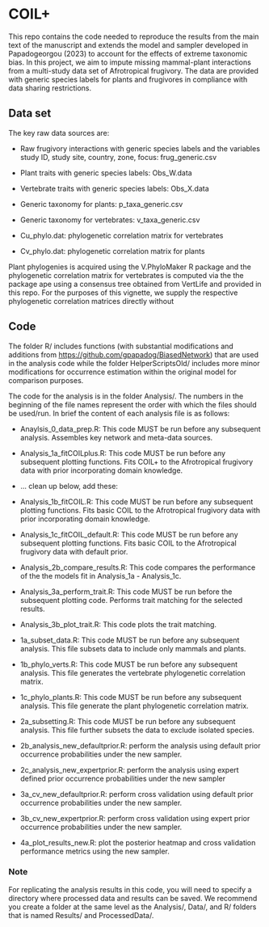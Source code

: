 # COIL+

This repo contains the code needed to reproduce the results from the main text of the manuscript and extends the model and sampler developed in Papadogeorgou (2023) to account for the effects of extreme taxonomic bias. In this project, we aim to impute missing mammal-plant interactions from a multi-study data set of Afrotropical frugivory. The data are provided with generic species labels for plants and frugivores in compliance with data sharing restrictions.

## Data set

The key raw data sources are:

-   Raw frugivory interactions with generic species labels and the variables study ID, study site, country, zone, focus: frug_generic.csv

-   Plant traits with generic species labels: Obs_W.data

-   Vertebrate traits with generic species labels: Obs_X.data

-   Generic taxonomy for plants: p_taxa_generic.csv

-   Generic taxonomy for vertebrates: v_taxa_generic.csv

-   Cu_phylo.dat: phylogenetic correlation matrix for vertebrates

-   Cv_phylo.dat: phylogenetic correlation matrix for plants

Plant phylogenies is acquired using the V.PhyloMaker R package and the phylogenetic correlation matrix for vertebrates is computed via the the package ape using a consensus tree obtained from VertLife and provided in this repo. For the purposes of this vignette, we supply the respective phylogenetic correlation matrices directly without

## Code

The folder R/ includes functions (with substantial modifications and additions from <https://github.com/gpapadog/BiasedNetwork>) that are used in the analysis code while the folder HelperScriptsOld/ includes more minor modifications for occurrence estimation within the original model for comparison purposes.

The code for the analysis is in the folder Analysis/. The numbers in the beginning of the file names represent the order with which the files should be used/run. In brief the content of each analysis file is as follows:

-   Anaylsis_0_data_prep.R: This code MUST be run before any subsequent analysis. Assembles key network and meta-data sources.

-   Analysis_1a_fitCOILplus.R: This code MUST be run before any subsequent plotting functions. Fits COIL+ to the Afrotropical frugivory data with prior incorporating domain knowledge.

-   ... clean up below, add these:

-   Analysis_1b_fitCOIL.R: This code MUST be run before any subsequent plotting functions. Fits basic COIL to the Afrotropical frugivory data with prior incorporating domain knowledge.

-   Analysis_1c_fitCOIL_default.R: This code MUST be run before any subsequent plotting functions. Fits basic COIL to the Afrotropical frugivory data with default prior.

-   Analysis_2b_compare_results.R: This code compares the performance of the the models fit in Analysis_1a - Analysis_1c.

-   Analysis_3a_perform_trait.R: This code MUST be run before the subsequent plotting code. Performs trait matching for the selected results.

-   Analysis_3b_plot_trait.R: This code plots the trait matching.

-   1a_subset_data.R: This code MUST be run before any subsequent analysis. This file subsets data to include only mammals and plants.

-   1b_phylo_verts.R: This code MUST be run before any subsequent analysis. This file generates the vertebrate phylogenetic correlation matrix.

-   1c_phylo_plants.R: This code MUST be run before any subsequent analysis. This file generate the plant phylogenetic correlation matrix.

-   2a_subsetting.R: This code MUST be run before any subsequent analysis. This file further subsets the data to exclude isolated species.

-   2b_analysis_new_defaultprior.R: perform the analysis using default prior occurrence probabilities under the new sampler.

-   2c_analysis_new_expertprior.R: perform the analysis using expert defined prior occurrence probabilities under the new sampler

-   3a_cv_new_defaultprior.R: perform cross validation using default prior occurrence probabilities under the new sampler.

-   3b_cv_new_expertprior.R: perform cross validation using expert prior occurrence probabilities under the new sampler.

-   4a_plot_results_new.R: plot the posterior heatmap and cross validation performance metrics using the new sampler.

### Note

For replicating the analysis results in this code, you will need to specify a directory where processed data and results can be saved. We recommend you create a folder at the same level as the Analysis/, Data/, and R/ folders that is named Results/ and ProcessedData/.
